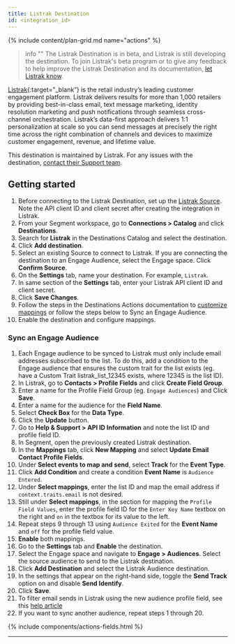 ```yaml
---
title: Listrak Destination
id: <integration_id>
---
```


{% include content/plan-grid.md name="actions" %}

> info ""
> The Listrak Destination is in beta, and Listrak is still developing the destination. To join Listrak's beta program or to give any feedback to help improve the Listrak Destination and its documentation, [let Listrak know](mailto:support@listrak.com).

[Listrak](https://www.listrak.com/?utm_source=segmentio&utm_medium=docs&utm_campaign=partners){:target="_blank”} is the retail industry’s leading customer engagement platform. Listrak delivers results for more than 1,000 retailers by providing best-in-class email, text message marketing, identity resolution marketing and push notifications through seamless cross-channel orchestration. Listrak’s data-first approach delivers 1:1 personalization at scale so you can send messages at precisely the right time across the right combination of channels and devices to maximize customer engagement, revenue, and lifetime value.

This destination is maintained by Listrak. For any issues with the destination, [contact their Support team](mailto:support@listrak.com).

## Getting started

1. Before connecting to the Listrak Destination, set up the [Listrak Source](/docs/connections/sources/catalog/cloud-apps/listrak/). Note the API client ID and client secret after creating the integration in Listrak.
2. From your Segment workspace, go to **Connections > Catalog** and click **Destinations**.
3. Search for **Listrak** in the Destinations Catalog and select the destination.
4. Click **Add destination**.
5. Select an existing Source to connect to Listrak. If you are connecting the destination to an Engage Audience, select the Engage space. Click **Confirm Source**.
6. On the **Settings** tab, name your destination. For example, `Listrak`.
7. In same section of the **Settings** tab, enter your Listrak API client ID and client secret.
8. Click **Save Changes**.
9. Follow the steps in the Destinations Actions documentation to [customize mappings](/docs/connections/destinations/actions/#customize-mappings) or follow the steps below to Sync an Engage Audience.
10. Enable the destination and configure mappings.

### Sync an Engage Audience

1. Each Engage audience to be synced to Listrak must only include email addresses subscribed to the list. To do this, add a condition to the Engage audience that ensures the custom trait for the list exists (eg. have a Custom Trait listrak_list_12345 exists, where 12345 is the list ID).
2. In Listrak, go to **Contacts > Profile Fields** and click **Create Field Group**. 
3. Enter a name for the Profile Field Group (eg. `Engage Audiences`) and Click **Save**.
4. Enter a name for the audience for the **Field Name**.
5. Select **Check Box** for the **Data Type**.
6. Click the **Update** button.
7. Go to **Help & Support > API ID Information** and note the list ID and profile field ID.
8. In Segment, open the previously created Listrak destination.
9. In the **Mappings** tab, click **New Mapping** and select **Update Email Contact Profile Fields**.
10. Under **Select events to map and send**, select **Track** for the **Event Type**.  
11. Click **Add Condition** and create a condition **Event Name** is `Audience Entered`.
12. Under **Select mappings**, enter the list ID and map the email address if `context.traits.email` is not desired.
13. Still under **Select mappings**, in the section for mapping the `Profile Field Values`, enter the profile field ID for the `Enter Key Name` textbox on the right and `on` in the textbox for its value to the left.
14. Repeat steps 9 through 13 using `Audience Exited` for the **Event Name** and `off` for the profile field value.
15. **Enable** both mappings.
16. Go to the **Settings** tab and **Enable** the destination.
17. Select the Engage space and navigate to **Engage > Audiences**. Select the source audience to send to the Listrak destination.
18. Click **Add Destination** and select the Listrak Audience destination. 
19. In the settings that appear on the right-hand side, toggle the **Send Track** option on and disable **Send Identify**.
20. Click **Save**.
21. To filter email sends in Listrak using the new audience profile field, see this [help article](https://help.listrak.com/en/articles/3951597-introduction-to-building-filter-2-0-segments)
22. If you want to sync another audience, repeat steps 1 through 20.

{% include components/actions-fields.html %}

---